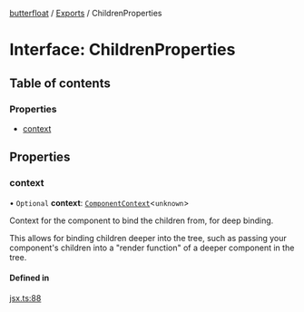 [butterfloat](../README.md) / [Exports](../modules.md) / ChildrenProperties

# Interface: ChildrenProperties

## Table of contents

### Properties

- [context](ChildrenProperties.md#context)

## Properties

### context

• `Optional` **context**: [`ComponentContext`](ComponentContext.md)\<`unknown`\>

Context for the component to bind the children from, for deep binding.

This allows for binding children deeper into the tree, such as passing
your component's children into a "render function" of a deeper component
in the tree.

#### Defined in

[jsx.ts:88](https://github.com/WorldMaker/butterfloat/blob/0ebaadf/jsx.ts#L88)
